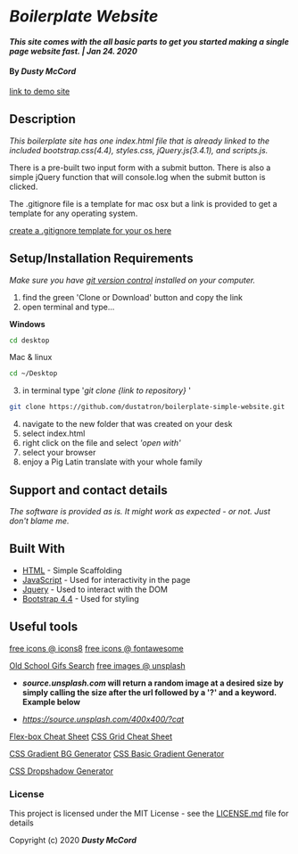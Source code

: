 # _Boilerplate Website_

#### _This site comes with the all basic parts to get you started making a single page website fast. | Jan 24. 2020_

#### By _**Dusty McCord**_
[link to demo site](https://dustatron.github.io/boilerplate-simple-website/)

## Description

_This boilerplate site has one index.html file that is already linked to the included bootstrap.css(4.4), styles.css, jQuery.js(3.4.1), and scripts.js._


There is a pre-built two input form with a submit button. There is also a simple jQuery function that will console.log when the submit button is clicked.

The .gitignore file is a template for mac osx but a link is provided to get a template for any operating system. 

[create a .gitignore template for your os here](https://www.gitignore.io/)

## Setup/Installation Requirements

_Make sure you have [git version control](https://git-scm.com/downloads) installed on your computer._

1. find the green 'Clone or Download' button and copy the link
2. open terminal and type...

**Windows**
```sh 
cd desktop
```

 Mac & linux 
 ```sh
 cd ~/Desktop
 ```

 3. in terminal type '_git clone {link to repository}_ '

```sh
git clone https://github.com/dustatron/boilerplate-simple-website.git
```

4. navigate to the new folder that was created on your desk
5. select index.html
6. right click on the file and select _'open with'_
7. select your browser
8. enjoy a Pig Latin translate with your whole family

## Support and contact details

_The software is provided as is. It might work as expected - or not. Just don't blame me._

## Built With

* [HTML](https://developer.mozilla.org/en-US/docs/Web/HTML) - Simple Scaffolding
* [JavaScript](https://developer.mozilla.org/en-US/docs/Web/JavaScript) - Used for interactivity in the page
* [Jquery](https://jquery.com/) - Used to interact with the DOM
* [Bootstrap 4.4](https://getbootstrap.com/) - Used for styling

## Useful tools

[free icons @ icons8](https://icons8.com/)
[free  icons @ fontawesome](https://fontawesome.com/)

[Old School Gifs Search](https://gifcities.org/)
[free images @ unsplash](https://unsplash.com/)
* **_source.unsplash.com_ will return a random image at a desired size by simply calling the size after the url followed by a '?' and a keyword. Example below**

* _https://source.unsplash.com/400x400/?cat_

[Flex-box Cheat Sheet](http://yoksel.github.io/flex-cheatsheet/)
[CSS Grid Cheat Sheet](http://grid.malven.co/)

[CSS Gradient BG Generator](https://mycolor.space/gradient)
[CSS Basic Gradient Generator](https://cssgradient.io/)

[CSS Dropshadow Generator](https://cssgenerator.org/box-shadow-css-generator.html)



### License

This project is licensed under the MIT License - see the [LICENSE.md](LICENSE.md) file for details

Copyright (c) 2020 **_Dusty McCord_**

